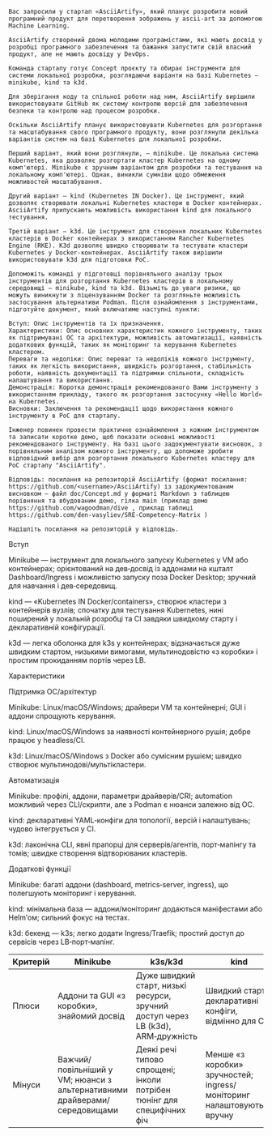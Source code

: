 ``` Завдання
Вас запросили у стартап «AsciiArtify», який планує розробити новий програмний продукт для перетворення зображень у ascii-art за допомогою Machine Learning.

AsciiArtify створений двома молодими програмістами, які мають досвід у розробці програмного забезпечення та бажання запустити свій власний продукт, але не мають досвіду у DevOps.

Команда стартапу готує Concept проєкту та обирає інструменти для системи локальної розробки, розглядаючи варіанти на базі Kubernetes — minikube, kind та k3d.

Для зберігання коду та спільної роботи над ним, AsciiArtify вирішили використовувати GitHub як систему контролю версій для забезпечення безпеки та контролю над процесом розробки.

Оскільки AsciiArtify планує використовувати Kubernetes для розгортання та масштабування свого програмного продукту, вони розглянули декілька варіантів систем на базі Kubernetes для локальної розробки.

Перший варіант, який вони розглянули, — minikube. Це локальна система Kubernetes, яка дозволяє розгортати кластер Kubernetes на одному комп'ютері. Minikube є зручним варіантом для розробки та тестування на локальному комп'ютері. Однак, виникли сумніви щодо обмеження можливостей масштабування.

Другий варіант — kind (Kubernetes IN Docker). Це інструмент, який дозволяє створювати локальні Kubernetes кластери в Docker контейнерах. AsciiArtify припускають можливість використання kind для локального тестування.

Третій варіант — k3d. Це інструмент для створення локальних Kubernetes кластерів в Docker контейнерах з використанням Rancher Kubernetes Engine (RKE). K3d дозволяє швидко створювати та тестувати кластери Kubernetes у Docker-контейнерах. AsciiArtify також вирішили використовувати k3d для підготовки PoC.

Допоможіть команді у підготовці порівняльного аналізу трьох інструментів для розгортання Kubernetes кластерів в локальному середовищі — minikube, kind та k3d. Візьміть до уваги ризики, що можуть виникнути з ліцензуванням Docker та розгляньте можливість застосування альтернативи Podman. Після ознайомлення з інструментами, підготуйте документ, який включатиме наступні пункти:

Вступ: Опис інструментів та їх призначення.
Характеристики: Опис основних характеристик кожного інструменту, таких як підтримувані ОС та архітектури, можливість автоматизації, наявність додаткових функцій, таких як моніторинг та керування Kubernetes кластером.
Переваги та недоліки: Опис переваг та недоліків кожного інструменту, таких як легкість використання, швидкість розгортання, стабільність роботи, наявність документації та підтримки спільноти, складність налаштування та використання.
Демонстрація: Коротка демонстрація рекомендованого Вами інструменту з використанням прикладу, такого як розгортання застосунку «Hello World» на Kubernetes.
Висновки: Заключення та рекомендації щодо використання кожного інструменту в PoC для стартапу.

Інженер повинен провести практичне ознайомлення з кожним інструментом та записати коротке демо, щоб показати основні можливості рекомендованого інструменту. На базі цього задокументувати висновок, з порівняльним аналізом кожного інструменту, що допоможе зробити відповідний вибір для розгортання локального Kubernetes кластеру для PoC стартапу "AsciiArtify".

Відповідь: посилання на репозиторій AsciiArtify (формат посилання: https://github.com/<username>/AsciiArtify) із задокументованим висновком — файл doc/Concept.md у форматі Markdown з таблицею порівняння та вбудованим демо, гілка main (приклад демо https://github.com/wagoodman/dive , приклад таблиці https://github.com/den-vasyliev/SRE-Competency-Matrix )

Надішліть посилання на репозиторій у відповідь.
```
Вступ

Minikube — інструмент для локального запуску Kubernetes у VM або контейнерах; орієнтований на дев‑досвід із 
аддонами на кшталт Dashboard/Ingress і можливістю запуску поза Docker Desktop; зручний для навчання і дев‑середовищ.

kind — «Kubernetes IN Docker/containers», створює кластери з контейнерів вузлів; спочатку для тестування Kubernetes, 
нині поширений у локальній розробці та CI завдяки швидкому старту і декларативній конфігурації.

k3d — легка оболонка для k3s у контейнерах; відзначається дуже швидким стартом, низькими вимогами, 
мультинодовістю «з коробки» і простим прокиданням портів через LB.

Характеристики

Підтримка ОС/архітектур

Minikube: Linux/macOS/Windows; драйвери VM та контейнерні; GUI і аддони спрощують керування.

kind: Linux/macOS/Windows за наявності контейнерного рушія; добре працює у headless/CI.

k3d: Linux/macOS/Windows з Docker або сумісним рушієм; швидко створює мультинодові/мультікластери.

Автоматизація

Minikube: профілі, аддони, параметри драйверів/CRI; automation можливий через CLI/скрипти, але з Podman є нюанси залежно від ОС.

kind: декларативні YAML‑конфіги для топології, версій і налаштувань; чудово інтегрується у CI.

k3d: лаконічна CLI, явні прапорці для серверів/агентів, порт‑мапінгу та томів; швидке створення відтворюваних кластерів.

Додаткові функції

Minikube: багаті аддони (dashboard, metrics‑server, ingress), що полегшують моніторинг і керування.

kind: мінімальна база — аддони/моніторинг додаються маніфестами або Helm’ом; сильний фокус на тестах.

k3d: бекенд — k3s; легко додати Ingress/Traefik; простий доступ до сервісів через LB‑порт‑мапінг.

| Критерій | Minikube | k3s/k3d | kind | 
| ------------- | ------------- | ------------- | ------------- |
Плюси	| Аддони та GUI «з коробки», знайомий досвід | Дуже швидкий старт, низькі ресурси, зручний доступ через LB (k3d), ARM‑дружність |	Швидкий старт, декларативні конфіги, відмінно для CI 
Мінуси	| Важчий/повільніший у VM; нюанси з альтернативними драйверами/середовищами | Деякі речі типово спрощені; інколи потрібен тюнінг для специфічних фіч | Менше «з коробки» зручностей; ingress/моніторинг налаштовуються вручну 

